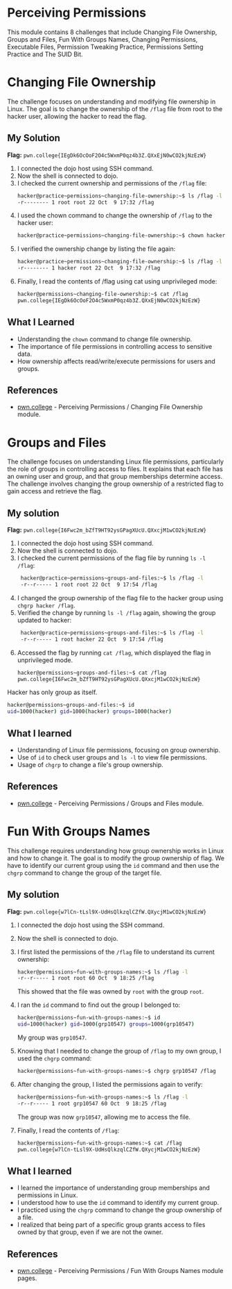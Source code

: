 # Perceiving Permissions
This module contains 8 challenges that include Changing File Ownership, Groups and Files, Fun With Groups Names, Changing Permissions, Executable Files, Permission Tweaking Practice, Permissions Setting Practice and The SUID Bit.




# Changing File Ownership
The challenge focuses on understanding and modifying file ownership in Linux. The goal is to change the ownership of the `/flag` file from root to the hacker user, allowing the hacker to read the flag.

## My Solution
**Flag:** `pwn.college{IEgDk6OcOoF2O4c5WxmP0qz4b3Z.QXxEjN0wCO2kjNzEzW}`

1. I connected the dojo host using SSH command.
2. Now the shell is connected to dojo.
3. I checked the current ownership and permissions of the `/flag` file:
   ```bash
   hacker@practice~permissions~changing-file-ownership:~$ ls /flag -l
   -r-------- 1 root root 22 Oct  9 17:32 /flag
   ```
4. I used the chown command to change the ownership of `/flag` to the hacker user:
   ```bash
   hacker@practice~permissions~changing-file-ownership:~$ chown hacker /flag
   ```
5. I verified the ownership change by listing the file again:
   ```bash
   hacker@practice~permissions~changing-file-ownership:~$ ls /flag -l
   -r-------- 1 hacker root 22 Oct  9 17:32 /flag
   ```
6. Finally, I read the contents of /flag using cat using unprivileged mode:
   ```bash
   hacker@permissions~changing-file-ownership:~$ cat /flag
   pwn.college{IEgDk6OcOoF2O4c5WxmP0qz4b3Z.QXxEjN0wCO2kjNzEzW}
   ```

## What I Learned
- Understanding the `chown` command to change file ownership.
- The importance of file permissions in controlling access to sensitive data.
- How ownership affects read/write/execute permissions for users and groups.

## References
- [pwn.college](https://pwn.college/linux-luminarium/permissions/) - Perceiving Permissions / Changing File Ownership module.




# Groups and Files
The challenge focuses on understanding Linux file permissions, particularly the role of groups in controlling access to files. It explains that each file has an owning user and group, and that group memberships determine access. The challenge involves changing the group ownership of a restricted flag to gain access and retrieve the flag.

## My solution
**Flag:** `pwn.college{I6Fwc2m_bZfT9HT92ysGPagXUcU.QXxcjM1wCO2kjNzEzW}`

1. I connected the dojo host using SSH command.
2. Now the shell is connected to dojo.
3. I checked the current permissions of the flag file by running `ls -l /flag`:
   ```bash
    hacker@practice~permissions~groups-and-files:~$ ls /flag -l
    -r--r----- 1 root root 22 Oct  9 17:54 /flag
   ```
4. I changed the group ownership of the flag file to the hacker group using `chgrp hacker /flag`.
5. Verified the change by running `ls -l /flag` again, showing the group updated to hacker:
   ```bash
    hacker@practice~permissions~groups-and-files:~$ ls /flag -l
    -r--r----- 1 root hacker 22 Oct  9 17:54 /flag
   ```
6. Accessed the flag by running `cat /flag`, which displayed the flag in unprivileged mode.
    ```bash
    hacker@permissions~groups-and-files:~$ cat /flag
    pwn.college{I6Fwc2m_bZfT9HT92ysGPagXUcU.QXxcjM1wCO2kjNzEzW}
    ```

Hacker has only group as itself.
```bash
hacker@permissions~groups-and-files:~$ id
uid=1000(hacker) gid=1000(hacker) groups=1000(hacker)
```

## What I learned
- Understanding of Linux file permissions, focusing on group ownership.
- Use of `id` to check user groups and `ls -l` to view file permissions.
- Usage of `chgrp` to change a file's group ownership.

## References
- [pwn.college](https://pwn.college/linux-luminarium/permissions/) - Perceiving Permissions / Groups and Files module.




# Fun With Groups Names
This challenge requires understanding how group ownership works in Linux and how to change it. The goal is to modify the group ownership of flag. We have to identify our current group using the `id` command and then use the `chgrp` command to change the group of the target file.

## My solution
**Flag:** `pwn.college{w7lCn-tLsl9X-UdHsQlkzqlCZfW.QXycjM1wCO2kjNzEzW}`

1. I connected the dojo host using the SSH command.
2. Now the shell is connected to dojo.
3. I first listed the permissions of the `/flag` file to understand its current ownership:
   ```bash
   hacker@permissions~fun-with-groups-names:~$ ls /flag -l
   -r--r----- 1 root root 60 Oct  9 18:25 /flag
   ```
   This showed that the file was owned by `root` with the group `root`.

4. I ran the `id` command to find out the group I belonged to:
   ```bash
   hacker@permissions~fun-with-groups-names:~$ id
   uid=1000(hacker) gid=1000(grp10547) groups=1000(grp10547)
   ```
   My group was `grp10547`.

5. Knowing that I needed to change the group of `/flag` to my own group, I used the `chgrp` command:
   ```bash
   hacker@permissions~fun-with-groups-names:~$ chgrp grp10547 /flag
   ```

6. After changing the group, I listed the permissions again to verify:
   ```bash
   hacker@permissions~fun-with-groups-names:~$ ls /flag -l
   -r--r----- 1 root grp10547 60 Oct  9 18:25 /flag
   ```
   The group was now `grp10547`, allowing me to access the file.

7. Finally, I read the contents of `/flag`:
   ```bash
   hacker@permissions~fun-with-groups-names:~$ cat /flag
   pwn.college{w7lCn-tLsl9X-UdHsQlkzqlCZfW.QXycjM1wCO2kjNzEzW}
   ```

## What I learned
- I learned the importance of understanding group memberships and permissions in Linux. 
- I understood how to use the `id` command to identify my current group.
- I practiced using the `chgrp` command to change the group ownership of a file.
- I realized that being part of a specific group grants access to files owned by that group, even if we are not the owner.

## References
- [pwn.college](https://pwn.college/linux-luminarium/permissions/) - Perceiving Permissions / Fun With Groups Names module pages.
